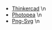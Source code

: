 - [Thinkercad](https://www.tinkercad.com) \n
- [Photopea](https://www.photopea.com/) \n
- [Png-Svg](https://convertio.co/png-svg/) \n
